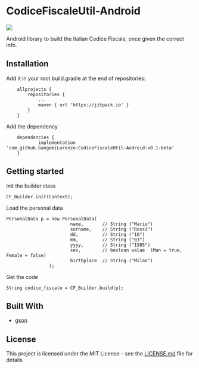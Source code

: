 # CodiceFiscaleUtil-Android

[![](https://jitpack.io/v/GangemiLorenzo/CodiceFiscaleUtil-Android.svg)](https://jitpack.io/#GangemiLorenzo/CodiceFiscaleUtil-Android)

Android library to build the Italian Codice Fiscale, once given the correct info.

## Installation

Add it in your root build.gradle at the end of repositories:

```
	allprojects {
		repositories {
			...
			maven { url 'https://jitpack.io' }
		}
	}
```

 Add the dependency
 
```
	dependencies {
	        implementation 'com.github.GangemiLorenzo:CodiceFiscaleUtil-Android:v0.1-beta'
	}
```

## Getting started

Init the builder class

```
CF_Builder.init(Context);
```

Load the personal data

```
PersonalData p = new PersonalData(
                        name,       // String ("Mario")
                        surname,    // String ("Rossi")
                        dd,         // String ("16")
                        mm,         // String ("03")
                        yyyy,       // String ("1985")
                        sex,        // boolean value  (Man = true, Female = false)
                        birthplace  // String ("Milan")
                );
```

Get the code

```
String codice_fiscale = CF_Builder.build(p);
```

## Built With

* [gson](https://github.com/google/gson)


## License

This project is licensed under the MIT License - see the [LICENSE.md](https://github.com/GangemiLorenzo/CodiceFiscaleUtil-Android/blob/master/LICENSE) file for details
